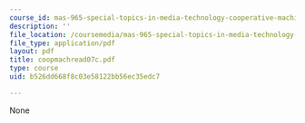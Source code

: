 ```yaml
---
course_id: mas-965-special-topics-in-media-technology-cooperative-machines-fall-2003
description: ''
file_location: /coursemedia/mas-965-special-topics-in-media-technology-cooperative-machines-fall-2003/b526dd668f8c03e58122bb56ec35edc7_coopmachread07c.pdf
file_type: application/pdf
layout: pdf
title: coopmachread07c.pdf
type: course
uid: b526dd668f8c03e58122bb56ec35edc7

---
```

None